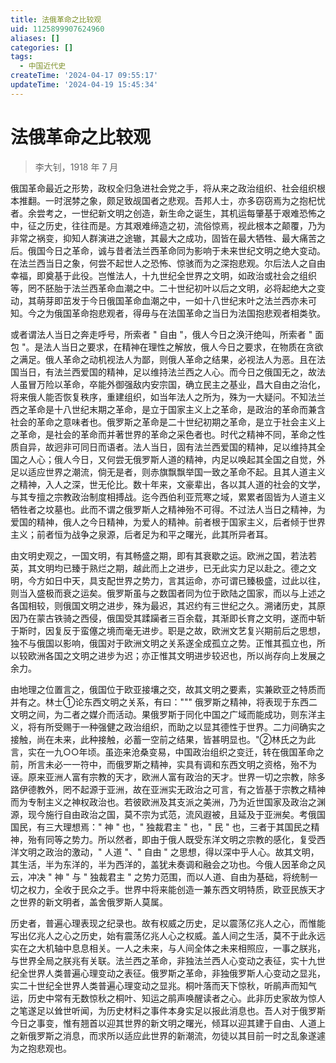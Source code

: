 ```yaml
---
title: 法俄革命之比较观
uid: 1125899907624960
aliases: []
categories: []
tags:
  - 中国近代史
createTime: '2024-04-17 09:55:17'
updateTime: '2024-04-19 15:45:34'
---
```


# 法俄革命之比较观

> 李大钊，1918 年 7 月

俄国革命最近之形势，政权全归急进社会党之手，将从来之政治组织、社会组织根本推翻。一时泯棼之象，颇足致觇国者之悲观。吾邦人士，亦多窃窃焉为之抱杞忧者。余尝考之，一世纪新文明之创造，新生命之诞生，其机运每肇基于艰难恐怖之中，征之历史，往往而是。方其艰难缔造之初，流俗惊焉，视此根本之颠覆，乃为非常之祸变，抑知人群演进之途辙，其最大之成功，固皆在最大牺牲、最大痛苦之后。俄国今日之革命，诚与昔者法兰西革命同为影响于未来世纪文明之绝大变动。在法兰西当日之象，何尝不起世人之恐怖、惊骇而为之深抱悲观。尔后法人之自由幸福，即奠基于此役。岂惟法人，十九世纪全世界之文明，如政治或社会之组织等，罔不胚胎于法兰西革命血潮之中。二十世纪初叶以后之文明，必将起绝大之变动，其萌芽即茁发于今日俄国革命血潮之中，一如十八世纪末叶之法兰西亦未可知。今之为俄国革命抱悲观者，得毋与在法国革命之当日为法国抱悲观者相类欤。

或者谓法人当日之奔走呼号，所索者 " 自由 "，俄人今日之涣汗绝叫，所索者 " 面包 "。是法人当日之要求，在精神在理性之解放，俄人今日之要求，在物质在贪欲之满足。俄人革命之动机视法人为鄙，则俄人革命之结果，必视法人为恶。且在法国当日，有法兰西爱国的精神，足以维持法兰西之人心。而今日之俄国无之，故法人虽冒万险以革命，卒能外御强敌内安宗国，确立民主之基业，昌大自由之治化，将来俄人能否恢复秩序，重建组织，如当年法人之所为，殊为一大疑问。不知法兰西之革命是十八世纪末期之革命，是立于国家主义上之革命，是政治的革命而兼含社会的革命之意味者也。俄罗斯之革命是二十世纪初期之革命，是立于社会主义上之革命，是社会的革命而并著世界的革命之采色者也。时代之精神不同，革命之性质自异，故迥非可同日而语者。法人当日，固有法兰西爱国的精神，足以维持其全国之人心；俄人今日，又何尝无俄罗斯人道的精神，内足以唤起其全国之自觉，外足以适应世界之潮流，倘无是者，则赤旗飘飘举国一致之革命不起。且其人道主义之精神，入人之深，世无伦比。数十年来，文豪辈出，各以其人道的社会的文学，与其专擅之宗教政治制度相搏战。迄今西伯利亚荒寒之域，累累者固皆为人道主义牺牲者之坟墓也。此而不谓之俄罗斯人之精神殆不可得。不过法人当日之精神，为爱国的精神，俄人之今日精神，为爱人的精神。前者根于国家主义，后者倾于世界主义；前者恒为战争之泉源，后者足为和平之曙光，此其所异者耳。

由文明史观之，一国文明，有其畅盛之期，即有其衰歇之运。欧洲之国，若法若英，其文明均已臻于熟烂之期，越此而上之进步，已无此实力足以赴之。德之文明，今方如日中天，具支配世界之势力，言其运命，亦可谓已臻极盛，过此以往，则当入盛极而衰之运矣。俄罗斯虽与之数国者同为位于欧陆之国家，而以与上述之各国相较，则俄国文明之进步，殊为最迟，其迟约有三世纪之久。溯诸历史，其原因乃在蒙古铁骑之西侵，俄国受其蹂躏者三百余载，其渐即长育之文明，遂而中斩于斯时，因复反于蛮僿之境而毫无进步。职是之故，欧洲文艺复兴期前后之思想，独不与俄国以影响，俄国对于欧洲文明之关系遂全成孤立之势。正惟其孤立也，所以较欧洲各国之文明之进步为迟；亦正惟其文明进步较迟也，所以尚存向上发展之余力。

由地理之位置言之，俄国位于欧亚接壤之交，故其文明之要素，实兼欧亚之特质而并有之。林士①论东西文明之关系，有曰：""" 俄罗斯之精神，将表现于东西二文明之间，为二者之媒介而活动。果俄罗斯于同化中国之广域而能成功，则东洋主义，将有所受赐于一种强健之政治组织，而助之以显其德性于世界。二力间确实之接触，尚在未来，此种接触，必蓄一空前之结果，皆甚明显也。"②林氏之为此言，实在一九○○年顷。虽迩来沧桑变易，中国政治组织之变迁，转在俄国革命之前，所言未必一一符中，而俄罗斯之精神，实具有调和东西文明之资格，殆不为诬。原来亚洲人富有宗教的天才，欧洲人富有政治的天才。世界一切之宗教，除多路伊德教外，罔不起源于亚洲，故在亚洲实无政治之可言，有之皆基于宗教之精神而为专制主义之神权政治也。若彼欧洲及其支派之美洲，乃为近世国家及政治之渊源，现今施行自由政治之国，莫不宗为式范，流风遐被，且延及于亚洲矣。考俄国国民，有三大理想焉：" 神 " 也，" 独裁君主 " 也，" 民 " 也，三者于其国民之精神，殆有同等之势力。所以然者，即由于俄人既受东洋文明之宗教的感化，复受西洋文明之政治的激动，" 人道 "、" 自由 " 之思想，得以深中乎人心。故其文明，其生活，半为东洋的，半为西洋的，盖犹未奏调和融会之功也。今俄人因革命之风云，冲决 " 神 " 与 " 独裁君主 " 之势力范围，而以人道、自由为基础，将统制一切之权力，全收于民众之手。世界中将来能创造一兼东西文明特质，欧亚民族天才之世界的新文明者，盖舍俄罗斯人莫属。

历史者，普遍心理表现之纪录也。故有权威之历史，足以震荡亿兆人之心，而惟能写出亿兆人之心之历史，始有震荡亿兆人心之权威。盖人间之生活，莫不于此永远实在之大机轴中息息相关。一人之未来，与人间全体之未来相照应，一事之朕兆，与世界全局之朕兆有关联。法兰西之革命，非独法兰西人心变动之表征，实十九世纪全世界人类普遍心理变动之表征。俄罗斯之革命，非独俄罗斯人心变动之显兆，实二十世纪全世界人类普遍心理变动之显兆。桐叶落而天下惊秋，听鹃声而知气运，历史中常有无数惊秋之桐叶、知运之鹃声唤醒读者之心。此非历史家故为惊人之笔遂足以耸世听闻，为历史材料之事件本身实足以报此消息也。吾人对于俄罗斯今日之事变，惟有翘首以迎其世界的新文明之曙光，倾耳以迎其建于自由、人道上之新俄罗斯之消息，而求所以适应此世界的新潮流，勿徒以其目前一时之乱象遂遽为之抱悲观也。
